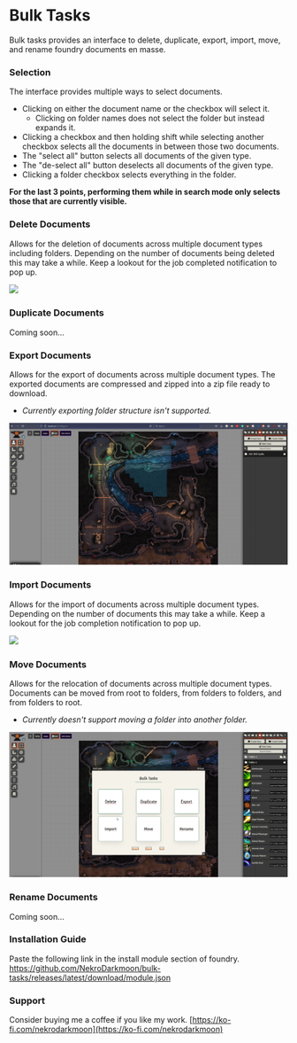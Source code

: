# Bulk Tasks

Bulk tasks provides an interface to delete, duplicate, export, import, move, and rename foundry documents en masse.

### Selection

The interface provides multiple ways to select documents.

- Clicking on either the document name or the checkbox will select it.
  - Clicking on folder names does not select the folder but instead expands it.
- Clicking a checkbox and then holding shift while selecting another checkbox selects all the documents in between those two documents.
- The "select all" button selects all documents of the given type.
- The "de-select all" button deselects all documents of the given type.
- Clicking a folder checkbox selects everything in the folder.

**For the last 3 points, performing them while in search mode only selects those that are currently visible.**

### Delete Documents

Allows for the deletion of documents across multiple document types including folders. Depending on the number of documents being deleted this may take a while. Keep a lookout for the job completed notification to pop up.

![](/imgs/delete_demo.gif)

### Duplicate Documents

Coming soon...

### Export Documents

Allows for the export of documents across multiple document types. The exported documents are compressed and zipped into a zip file ready to download.

- _Currently exporting folder structure isn't supported._

![](/imgs/export_demo.gif)

### Import Documents

Allows for the import of documents across multiple document types. Depending on the number of documents this may take a while. Keep a lookout for the job completion notification to pop up.

![](/imgs/import_demo.gif)

### Move Documents

Allows for the relocation of documents across multiple document types. Documents can be moved from root to folders, from folders to folders, and from folders to root.

- _Currently doesn't support moving a folder into another folder._

![](/imgs/move_demo.gif)

### Rename Documents

Coming soon...

### Installation Guide

Paste the following link in the install module section of foundry. https://github.com/NekroDarkmoon/bulk-tasks/releases/latest/download/module.json

### Support

Consider buying me a coffee if you like my work. [https://ko-fi.com/nekrodarkmoon](https://ko-fi.com/nekrodarkmoon)
